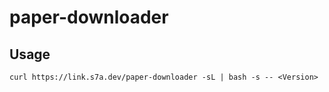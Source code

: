 # paper-downloader

## Usage

```shell
curl https://link.s7a.dev/paper-downloader -sL | bash -s -- <Version>
```
